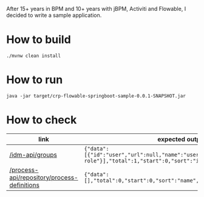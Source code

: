 After 15+ years in BPM and 10+ years with jBPM, Activiti and Flowable, I decided to write a sample application.

# How to build
```shell
./mvnw clean install
```

# How to run
```shell
java -jar target/crp-flowable-springboot-sample-0.0.1-SNAPSHOT.jar
```

# How to check

| link                                                                                                            | expected output                                                                                                                    |
|-----------------------------------------------------------------------------------------------------------------|------------------------------------------------------------------------------------------------------------------------------------|
| [/idm-api/groups](http://localhost:8080/idm-api/groups)                                                         | `{"data":[{"id":"user","url":null,"name":"users","type":"security-role"}],"total":1,"start":0,"sort":"id","order":"asc","size":1}` |
| [/process-api/repository/process-definitions](http://localhost:8080/process-api/repository/process-definitions) | `{"data":[],"total":0,"start":0,"sort":"name","order":"asc","size":0}`                                                             |